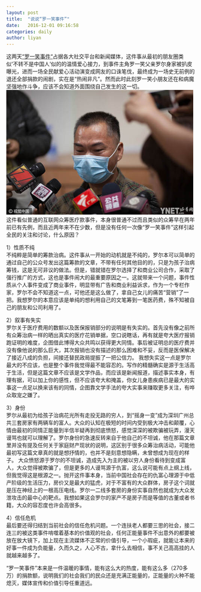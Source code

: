 ```yaml
---  
layout: post  
title:  "说说“罗一笑事件”"  
date:   2016-12-01 09:16:58  
categories: daily 
author: liyan  
--- 
```


这两天[“罗一笑事件“](https://www.baidu.com/link?url=9wqpbVcIEIejVwLSPA_xN3-v1cWciq-4whAiclgjLdqkGL8hxt5M7UQoUokwr4160026nx7zwSSVbP35pMW4nB5GGtFV5-kj1e8AJMy9ysZuzfE43vF6G7TPAqjdpQA-&wd=&eqid=f5703c2e00002c38000000045840bf4d)占据各大社交平台和新闻媒体，这件事从最初的朋友圈类似‘不转不是中国人’似的的温情爱心接力，到事件主角罗一笑父亲罗尔身家被扒皮曝光，进而一场全民献爱心活动演变成网友的口诛笔伐，最终成为一场史无前例的退还全部捐款的闹剧，实在是“热闹非凡”。然而此时此刻罗一笑小朋友还在和病魔坚强地作斗争，应该不会知道外面围绕自己发生的这一切。
![](/image/luoyixiao.jpg)  
这件看似普通的互联网众筹医疗款事件，本身很普通不过而且类似的众筹早在两年前已有先例，而且近两年来不在少数，但是没有任何一次像“罗一笑事件”这样引起全民的关注和讨论，什么原因？

1）性质不纯  
不纯粹是简单的筹款治病。这件事从一开始的动机就是不纯的，罗尔本可以简单的通过自己的公众号发出这篇筹款的文章，不带有任何其他目的的，只是为孩子治病筹钱，这是无可非议的做法。但是，错就错在罗尔选择了和商业公司合作，采取了强行推广的方式，这也是事件闹大的最重要原因之一。这就带来一个问题，事件性质从个人事件变成了商业事件，明显带有广告和商业利益诉求，作为一个专栏作家，罗尔不会不知道这一点，可他还是这么做了，拿自己女儿的痛苦“营销”了一把。我想罗尔的本意应该是单纯的想利用自己的文笔筹到一笔医药费，殊不知被自己的朋友和公司利用了。

2）叙事有失实  
罗尔关于医疗费用的数额以及医保报销部分的说明是有失实的。首先没有像之前所有众筹治病一样的晒出真实的医疗花销单据，空口说瞎话，再有就是夸大医疗报销跑证明的难度，企图借此博得大众共鸣以获得更大同情。事后被证明总的医疗费并没有像他说的那么巨大，其次报销也没有描述的那么困难和不妥，反而是医保解决了接近八成的负担，间接还替民政局提振了一把公信力。
我想失实这一点是罗尔最大的不应该，也是整个事件我觉得最不能容忍的。写作的精髓确实是源于生活高于生活，但是这篇文章不应该是文学作品，而应该是新闻报道，描述事实本身，有理有据，可以加上你的感性，但不应该夸大和掩盖，你女儿身患疾病已是最大的实事这一点足以换来该有的同情，企图靠文学手法的夸大实事来赚取更多关注，有哗众取宠之嫌了。

3）身份  
罗尔从最初为给孩子治病花光所有走投无路的穷人，到“摇身一变”成为深圳广州总共三套房家有两辆车的富人。大众的认知在极短的时间内受到极大冲击和颠覆，心情由最初的同情正能量到半信半疑再到彻底愤怒，感觉深深的被欺骗被玩弄，漫天谩骂也就可以理解了。罗尔身份的急速反转来自于他自己的不坦诚，他在那篇文章里并没有提及任何关于家庭财产现状的说明，这区别于很多众筹治病活动，可能他最初写这篇文章真的就是想抒情的，也并不是刻意想隐瞒，未曾想成为现在的样子。
大众愤怒源于罗尔的不坦诚，造成先入为主的被以穷人身份看待到变成富人，大众觉得被欺骗了，但是更多的人谩骂源于仇富，这么说可能有点上纲上线，但我觉得这是根源之一。抛开这件事本身，当前中国社会存在的仇富心理源于中低产阶级的生活压力，房价又是最大的猛虎，对于不富有的大众群体，房子这个词就是压在神经上的一根高压电线。罗尔一二线多套房的身份实事自然也就成为大众发泄攻击的最中心的靶点。我想如果这会罗尔的家产不是房子而是等值的古董或者书籍，大众的容忍度也许会高很多。

4）信任危机  
最后要还得归结到当前社会的信任危机问题。一个连扶老人都要三思的社会，接二连三的被这类事件啃噬着基本的价值观的社会，任何正能量事件不出意外的都要被放在放大镜下，加上现在主流媒体不正常的价值引导，一个小瑕疵，就能让本来的好事一件成为负能量，久而久之，人心不古，拿什么去相信，事不关己高高挂的人就越来越多了。  

“罗一笑事件”本来是一件温暖的事情，能有这么大的热度，能有这么多（270多万）的捐款额，说明我们的社会我们的民众还是充满正能量的，正能量的火种不能熄灭，媒体宣传和价值引导任重道远。
